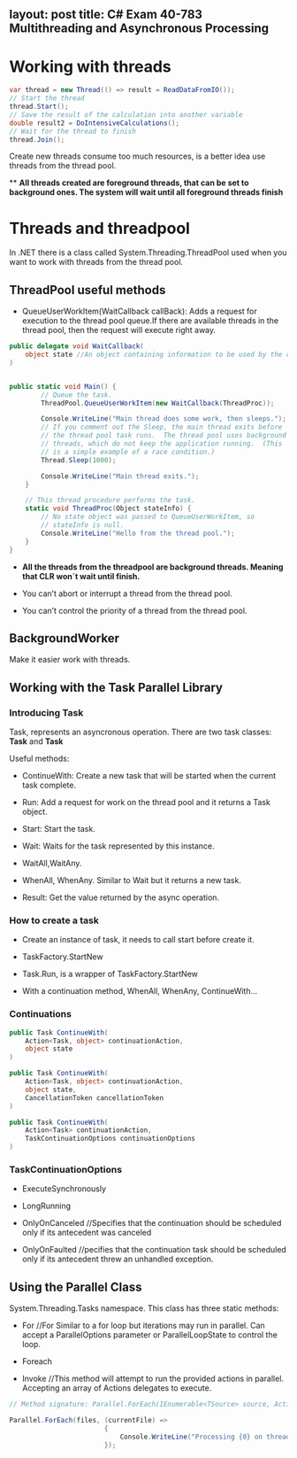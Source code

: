 layout: post
title: C# Exam 40-783 Multithreading and Asynchronous Processing
---

#   Working with threads

```cs
var thread = new Thread(() => result = ReadDataFromIO());
// Start the thread
thread.Start();
// Save the result of the calculation into another variable
double result2 = DoIntensiveCalculations();
// Wait for the thread to finish
thread.Join();
```
Create new threads consume too much resources, is a better idea use threads from the thread pool.

**
**All threads created are foreground threads, that can be set to background ones. The system will wait until all foreground threads finish**


#   Threads and threadpool

In .NET there is a class called System.Threading.ThreadPool used when you want to work with threads from the thread pool.

## ThreadPool useful methods

-   QueueUserWorkItem(WaitCallback callBack):  Adds a request for execution to the thread pool queue.If there are available threads in the thread pool, then the request will execute right away.

```cs
public delegate void WaitCallback(
	object state //An object containing information to be used by the callback method.
)


public static void Main() {
        // Queue the task.
        ThreadPool.QueueUserWorkItem(new WaitCallback(ThreadProc));

        Console.WriteLine("Main thread does some work, then sleeps.");
        // If you comment out the Sleep, the main thread exits before
        // the thread pool task runs.  The thread pool uses background
        // threads, which do not keep the application running.  (This
        // is a simple example of a race condition.)
        Thread.Sleep(1000);

        Console.WriteLine("Main thread exits.");
    }

    // This thread procedure performs the task.
    static void ThreadProc(Object stateInfo) {
        // No state object was passed to QueueUserWorkItem, so 
        // stateInfo is null.
        Console.WriteLine("Hello from the thread pool.");
    }
}

```

-   **All the threads from the threadpool are background threads. Meaning that CLR won´t wait until finish.**

-   You can’t abort or interrupt a thread from the thread pool.

-   You can’t control the priority of a thread from the thread pool.

## BackgroundWorker

Make it easier work with threads.

## Working with the Task Parallel Library

### Introducing Task

Task, represents an asyncronous operation. There are two task classes: **Task** and **Task<result>**

Useful methods:

-   ContinueWith:   Create a new task that will be started when the current task complete.

-   Run:    Add a request for work on the thread pool and it returns a Task object.

-   Start:  Start the task.

-   Wait:   Waits for the task represented by this instance.

-   WaitAll,WaitAny.

-   WhenAll, WhenAny. Similar to Wait but it returns a new task.

-   Result: Get the value returned by the async operation.

### How to create a task

-   Create an instance of task, it needs to call start before create it.

-   TaskFactory.StartNew

-   Task.Run, is a wrapper of TaskFactory.StartNew

-   With a continuation method, WhenAll, WhenAny, ContinueWith...

### Continuations

```cs
public Task ContinueWith(
	Action<Task, object> continuationAction,
	object state
)

public Task ContinueWith(
	Action<Task, object> continuationAction,
	object state,
	CancellationToken cancellationToken
)

public Task ContinueWith(
	Action<Task> continuationAction,
	TaskContinuationOptions continuationOptions
)

```

### TaskContinuationOptions

-   ExecuteSynchronously

-   LongRunning

-   OnlyOnCanceled //Specifies that the continuation should be scheduled only if its antecedent was canceled

-   OnlyOnFaulted //pecifies that the continuation task should be scheduled only if its antecedent threw an unhandled exception.

## Using the Parallel Class

System.Threading.Tasks namespace. This class has three static methods:

-   For //For Similar to a for loop but iterations may run in parallel. Can accept a ParallelOptions parameter or ParallelLoopState to control the loop.

-   Foreach

-   Invoke //This method will attempt to run the provided actions in parallel. Accepting an array of Actions delegates to execute.

```cs
// Method signature: Parallel.ForEach(IEnumerable<TSource> source, Action<TSource> body)

Parallel.ForEach(files, (currentFile) => 
                        {   
                            Console.WriteLine("Processing {0} on thread {1}", filename, Thread.CurrentThread.ManagedThreadId);
                        });
```




